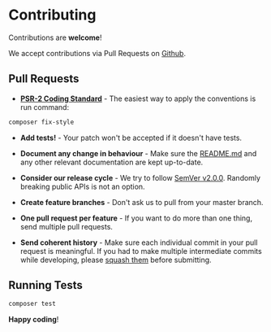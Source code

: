 # Contributing

Contributions are **welcome**!

We accept contributions via Pull Requests on [Github](https://github.com/BrainMaestro/composer-git-hooks/pulls).

## Pull Requests

- **[PSR-2 Coding Standard](https://github.com/php-fig/fig-standards/blob/master/accepted/PSR-2-coding-style-guide.md)** -  The easiest way to apply the conventions is run command:
 ```sh
composer fix-style
```
- **Add tests!** - Your patch won't be accepted if it doesn't have tests.

- **Document any change in behaviour** - Make sure the [README.md](README.md) and any other relevant documentation are kept up-to-date.

- **Consider our release cycle** - We try to follow [SemVer v2.0.0](http://semver.org/). Randomly breaking public APIs is not an option.

- **Create feature branches** - Don't ask us to pull from your master branch.

- **One pull request per feature** - If you want to do more than one thing, send multiple pull requests.

- **Send coherent history** - Make sure each individual commit in your pull request is meaningful. If you had to make multiple intermediate commits while developing, please [squash them](http://www.git-scm.com/book/en/v2/Git-Tools-Rewriting-History#Changing-Multiple-Commit-Messages) before submitting.

## Running Tests

```sh
composer test
```

**Happy coding**!
